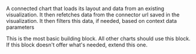 A connected chart that loads its layout and data from an existing
visualization. It then refetches data from the connector url saved in the
visualization. It then filters this data, if needed, based on context data
parameters

This is the most basic building block. All other charts should use this block.
If this block doesn't offer what's needed, extend this one.
